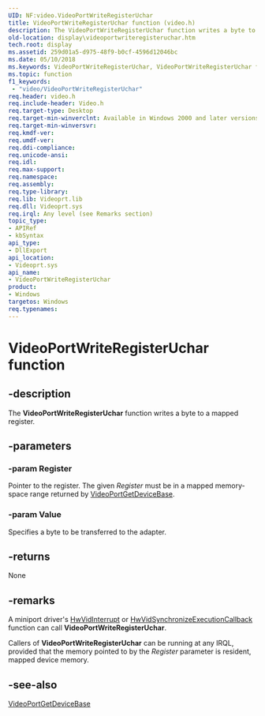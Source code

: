 ```yaml
---
UID: NF:video.VideoPortWriteRegisterUchar
title: VideoPortWriteRegisterUchar function (video.h)
description: The VideoPortWriteRegisterUchar function writes a byte to a mapped register.
old-location: display\videoportwriteregisteruchar.htm
tech.root: display
ms.assetid: 259d01a5-d975-48f9-b0cf-4596d12046bc
ms.date: 05/10/2018
ms.keywords: VideoPortWriteRegisterUchar, VideoPortWriteRegisterUchar function [Display Devices], VideoPort_Functions_b06fef25-2c8e-457f-9f6a-0f58573ac860.xml, display.videoportwriteregisteruchar, video/VideoPortWriteRegisterUchar
ms.topic: function
f1_keywords:
 - "video/VideoPortWriteRegisterUchar"
req.header: video.h
req.include-header: Video.h
req.target-type: Desktop
req.target-min-winverclnt: Available in Windows 2000 and later versions of the Windows operating systems.
req.target-min-winversvr: 
req.kmdf-ver: 
req.umdf-ver: 
req.ddi-compliance: 
req.unicode-ansi: 
req.idl: 
req.max-support: 
req.namespace: 
req.assembly: 
req.type-library: 
req.lib: Videoprt.lib
req.dll: Videoprt.sys
req.irql: Any level (see Remarks section)
topic_type:
- APIRef
- kbSyntax
api_type:
- DllExport
api_location:
- Videoprt.sys
api_name:
- VideoPortWriteRegisterUchar
product:
- Windows
targetos: Windows
req.typenames: 
---
```


# VideoPortWriteRegisterUchar function


## -description


The <b>VideoPortWriteRegisterUchar</b> function writes a byte to a mapped register.


## -parameters




### -param Register

Pointer to the register. The given <i>Register</i> must be in a mapped memory-space range returned by <a href="https://docs.microsoft.com/windows-hardware/drivers/ddi/content/video/nf-video-videoportgetdevicebase">VideoPortGetDeviceBase</a>.


### -param Value

Specifies a byte to be transferred to the adapter.


## -returns



None




## -remarks



A miniport driver's <a href="https://docs.microsoft.com/windows-hardware/drivers/ddi/content/video/nc-video-pvideo_hw_interrupt">HwVidInterrupt</a> or <a href="https://docs.microsoft.com/windows-hardware/drivers/ddi/content/video/nc-video-pminiport_synchronize_routine">HwVidSynchronizeExecutionCallback</a> function can call <b>VideoPortWriteRegisterUchar</b>.

Callers of <b>VideoPortWriteRegisterUchar</b> can be running at any IRQL, provided that the memory pointed to by the <i>Register</i> parameter is resident, mapped device memory.




## -see-also




<a href="https://docs.microsoft.com/windows-hardware/drivers/ddi/content/video/nf-video-videoportgetdevicebase">VideoPortGetDeviceBase</a>
 

 


